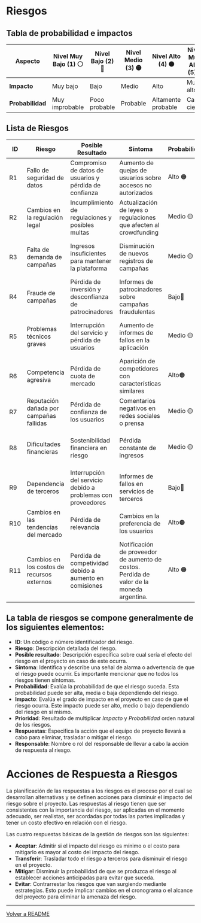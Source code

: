 # Riesgos

## Tabla de probabilidad e impactos
| Aspecto         | Nivel Muy Bajo (1) ⚪ | Nivel Bajo (2) 🔵 | Nivel Medio (3) 🟡 | Nivel Alto (4) 🟠 | Nivel Muy Alto (5) 🔴 |
|-----------------|----------------------|-------------------|--------------------|-------------------|----------------------|
| **Impacto**     | Muy bajo             | Bajo              | Medio              | Alto              | Muy alto             |
| **Probabilidad**| Muy improbable       | Poco probable     | Probable           | Altamente probable | Casi cierto           |
## Lista de Riesgos
| ID | Riesgo | Posible Resultado | Síntoma | Probabilidad | Impacto | Prioridad | Respuesta | Responsable |
|----|--------|-------------------|---------|--------------|---------|-----------|-----------|-------------|
| R1 | Fallo de seguridad de datos | Compromiso de datos de usuarios y pérdida de confianza | Aumento de quejas de usuarios sobre accesos no autorizados | Alto 🟠| Alto 🔴| 20 | Mejorar medidas de seguridad y cifrado de datos | Área de Seguridad |
| R2 | Cambios en la regulación legal | Incumplimiento de regulaciones y posibles multas | Actualización de leyes o regulaciones que afecten al crowdfunding | Medio 🟡 | Alto 🟠 | 12 | Monitorear cambios legales y ajustar políticas | Área Legal |
| R3 | Falta de demanda de campañas | Ingresos insuficientes para mantener la plataforma | Disminución de nuevos registros de campañas | Medio 🟡 |Medio🟡 | 9 | Realizar campañas de marketing para atraer a creadores | Área de Marketing |
| R4 | Fraude de campañas | Pérdida de inversión y desconfianza de patrocinadores | Informes de patrocinadores sobre campañas fraudulentas | Bajo🔵 | Alto 🟠| 8  | Implementar un proceso de verificación de campañas | Área de Confianza |
| R5 | Problemas técnicos graves | Interrupción del servicio y pérdida de usuarios | Aumento de informes de fallos en la aplicación | Medio 🟡| Alto 🟠| 12 | Establecer un equipo de respuesta a incidentes técnicos | Área de Tecnología |
| R6 | Competencia agresiva | Pérdida de cuota de mercado | Aparición de competidores con características similares | Alto🟠 | Medio🟡 | 12| Continuar innovando y mejorando la experiencia del usuario | Área de Desarrollo |
| R7 | Reputación dañada por campañas fallidas | Pérdida de confianza de los usuarios | Comentarios negativos en redes sociales o prensa | Medio 🟡| Medio🟡 | 9 | Proporcionar soporte y asesoramiento a creadores | Área de Atención al Cliente |
| R8 | Dificultades financieras | Sostenibilidad financiera en riesgo | Pérdida constante de ingresos | Medio 🟡| Alto 🟠| 12 | Revisar el modelo de negocio y buscar inversionistas | Área de Finanzas |
| R9 | Dependencia de terceros | Interrupción del servicio debido a problemas con proveedores | Informes de fallos en servicios de terceros | Bajo🔵 | Medio🟡 | 6 | Identificar proveedores alternativos y plan de contingencia | Área de Operaciones |
| R10 | Cambios en las tendencias del mercado | Pérdida de relevancia | Cambios en la preferencia de los usuarios | Alto🟠 | Medio🟡 | 12 | Mantenerse al tanto de las tendencias y adaptarse | Área de Estrategia |
| R11 | Cambios en los costos de recursos externos | Perdida de competividad debido a aumento en comisiones | Notificación de proveedor de aumento de costos. Perdida de valor de la moneda argentina. | Alto 🟠 | Bajo🔵| 8 | Identificar proveedores alternativos, analizar factibilidad operativa y financiera | Área de Finanzas/Área de Estrategia/Área de Operaciones |

## La tabla de riesgos se compone generalmente de los siguientes elementos:
- **ID**: Un código o número identificador del riesgo.
- **Riesgo**: Descripción detallada del riesgo.
- **Posible resultado**: Descripción específica sobre cual sería el efecto del riesgo en el proyecto en caso de este ocurra.
- **Síntoma**: Identifica y describe una señal de alarma o advertencia de que el riesgo puede ocurrir. Es importante mencionar que no todos los riesgos tienen síntomas.
- **Probabilidad**: Evalúa la probabilidad de que el riesgo suceda. Esta probabilidad puede ser alta, media o baja dependiendo del riesgo.
- **Impacto**: Evalúa el grado de impacto en el proyecto en caso de que el riesgo ocurra. Este impacto puede ser alto, medio o bajo dependiendo del riesgo en sí mismo.
- **Prioridad**: Resultado de multiplicar _Impacto_ y _Probabilidad_ orden natural de los riesgos.
- **Respuestas**: Especifica la acción que el equipo de proyecto llevará a cabo para eliminar, trasladar o mitigar el riesgo.
- **Responsable**: Nombre o rol del responsable de llevar a cabo la acción de respuesta al riesgo.

# Acciones de Respuesta a Riesgos

La planificación de las respuestas a los riesgos es el proceso por el cual se desarrollan alternativas y se definen acciones para disminuir el impacto del riesgo sobre el proyecto. Las respuestas al riesgo tienen que ser consistentes con la importancia del riesgo, ser aplicadas en el momento adecuado, ser realistas, ser acordadas por todas las partes implicadas y tener un costo efectivo en relación con el riesgo.

Las cuatro respuestas básicas de la gestión de riesgos son las siguientes:

- **Aceptar**: Admitir si el impacto del riesgo es mínimo o el costo para mitigarlo es mayor al costo del impacto del riesgo.
- **Transferir**: Trasladar todo el riesgo a terceros para disminuir el riesgo en el proyecto.
- **Mitigar**: Disminuir la probabilidad de que se produzca el riesgo al establecer acciones anticipadas para evitar que suceda.
- **Evitar**: Contrarrestar los riesgos que van surgiendo mediante estrategias. Esto puede implicar cambios en el cronograma o el alcance del proyecto para eliminar la amenaza del riesgo.
<hr>

[Volver a README](../README.md)
